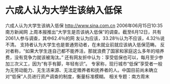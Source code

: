 # 六成人认为大学生该纳入低保

六成人认为大学生该纳入低保
http://www.sina.com.cn 2006年06月15日10:35 南方新闻网
上周本报推出“大学生是否该纳入低保”的调查。截至6月12日，共有2061人参与调查，其中62.4％的网 友认为应该，33.28％认为不应该，4.32％说不清。
支持者认为大学生也是普通劳动者，在未就业前就应该纳入低保范畴。
反对者称，“如果大学生连自己都不能养活，那就浪费了国家和家庭这么多年的培养
费，没有竞争力就该被淘汰。” 还有网友折中认为：享受低保也可以，每月至少参加三次义工，因为“有手有脚，年轻有识”。
专家称，现行城市“低保”享受者一般为无劳动能力、无生活来源、无法定赡养者和抚养者的人。中国目前尚未确立 对“低保”人员进行资产调查的制度，衡量标准模糊。
相关专题：南方周末 

